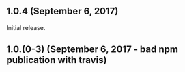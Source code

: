 ## 1.0.4 (September 6, 2017)

Initial release.

## 1.0.(0-3) (September 6, 2017 - bad npm publication with travis)

